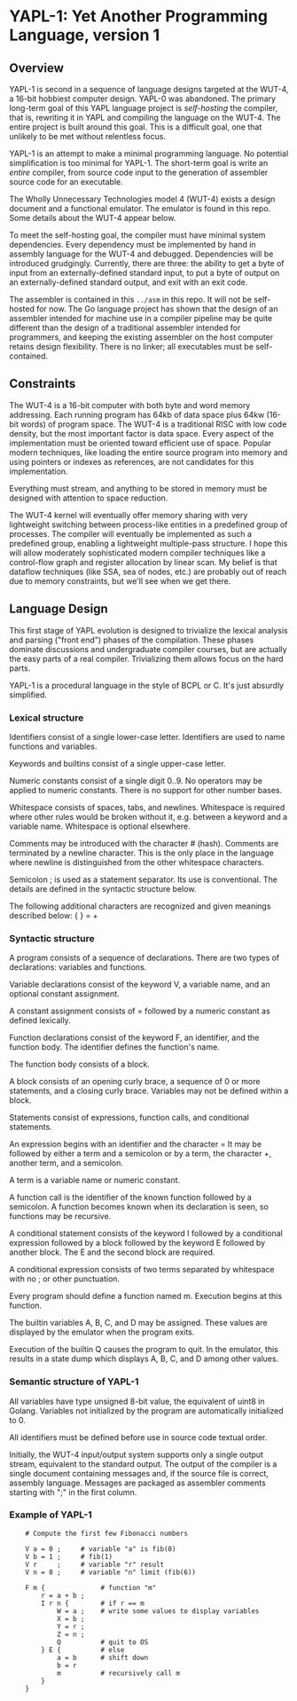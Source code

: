 # YAPL-1: Yet Another Programming Language, version 1

## Overview

YAPL-1 is second in a sequence of language designs targeted at the
WUT-4, a 16-bit hobbiest computer design. YAPL-0 was abandoned. The
primary long-term goal of this YAPL language project is _self-hosting_
the compiler, that is, rewriting it in YAPL and compiling the language
on the WUT-4. The entire project is built around this goal. This is a
difficult goal, one that unlikely to be met without relentless focus.

YAPL-1 is an attempt to make a minimal programming language. No
potential simplification is too minimal for YAPL-1. The short-term goal
is write an _entire_ compiler, from source code input to the generation
of assembler source code for an executable.

The Wholly Unnecessary Technologies model 4 (WUT-4) exists a design
document and a functional emulator. The emulator is found in this repo.
Some details about the WUT-4 appear below.

To meet the self-hosting goal, the compiler must have minimal system
dependencies. Every dependency must be implemented by hand in assembly
language for the WUT-4 and debugged. Dependencies will be introduced
grudgingly. Currently, there are three: the ability to get a byte of
input from an externally-defined standard input, to put a byte of output
on an externally-defined standard output, and exit with an exit code.

The assembler is contained in this `../asm` in this repo. It will not
be self-hosted for now. The Go language project has shown that the
design of an assembler intended for machine use in a compiler pipeline
may be quite different than the design of a traditional assembler
intended for programmers, and keeping the existing assembler on the
host computer retains design flexibility. There is no linker; all
executables must be self-contained.

## Constraints

The WUT-4 is a 16-bit computer with both byte and word memory
addressing.  Each running program has 64kb of data space plus 64kw
(16-bit words) of program space. The WUT-4 is a traditional RISC with
low code density, but the most important factor is data space. Every
aspect of the implementation must be oriented toward efficient use of
space. Popular modern techniques, like loading the entire source
program into memory and using pointers or indexes as references,
are not candidates for this implementation.

Everything must stream, and anything to be stored in memory must be
designed with attention to space reduction.

The WUT-4 kernel will eventually offer memory sharing with very
lightweight switching between process-like entities in a predefined
group of processes. The compiler will eventually be implemented as such
a predefined group, enabling a lightweight multiple-pass structure. I
hope this will allow moderately sophisticated modern compiler techniques
like a control-flow graph and register allocation by linear scan. My
belief is that dataflow techniques (like SSA, sea of nodes, etc.) are
probably out of reach due to memory constraints, but we'll see when we
get there.

## Language Design

This first stage of YAPL evolution is designed to trivialize the lexical
analysis and parsing ("front end") phases of the compilation. These
phases dominate discussions and undergraduate compiler courses, but are
actually the easy parts of a real compiler. Trivializing them allows
focus on the hard parts.

YAPL-1 is a procedural language in the style of BCPL or C. It's just
absurdly simplified.

### Lexical structure

Identifiers consist of a single lower-case letter. Identifiers are used
to name functions and variables.

Keywords and builtins consist of a single upper-case letter.

Numeric constants consist of a single digit 0..9. No operators may be
applied to numeric constants. There is no support for other number
bases.

Whitespace consists of spaces, tabs, and newlines. Whitespace is
required where other rules would be broken without it, e.g. between a
keyword and a variable name. Whitespace is optional elsewhere.

Comments may be introduced with the character # (hash). Comments are
terminated by a newline character. This is the only place in the
language where newline is distinguished from the other whitespace
characters.

Semicolon ; is used as a statement separator. Its use is conventional.
The details are defined in the syntactic structure below.

The following additional characters are recognized and given meanings
described below: { } = +

### Syntactic structure

A program consists of a sequence of declarations. There are two types of
declarations: variables and functions.

Variable declarations consist of the keyword V, a variable name, and an
optional constant assignment.

A constant assignment consists of = followed by a numeric constant as
defined lexically.

Function declarations consist of the keyword F, an identifier, and the
function body. The identifier defines the function's name.

The function body consists of a block.

A block consists of an opening curly brace, a sequence of 0 or more
statements, and a closing curly brace. Variables may not be defined
within a block.

Statements consist of expressions, function calls, and conditional
statements.

An expression begins with an identifier and the character = It may be
followed by either a term and a semicolon or by a term, the character +,
another term, and a semicolon.

A term is a variable name or numeric constant.

A function call is the identifier of the known function followed by a
semicolon. A function becomes known when its declaration is seen, so
functions may be recursive.

A conditional statement consists of the keyword I followed by a
conditional expression followed by a block followed by the keyword E
followed by another block. The E and the second block are required.

A conditional expression consists of two terms separated by whitespace
with no ; or other punctuation.

Every program should define a function named m. Execution begins at this
function.

The builtin variables A, B, C, and D may be assigned. These values are
displayed by the emulator when the program exits.

Execution of the builtin Q causes the program to quit. In the emulator,
this results in a state dump which displays A, B, C, and D among other
values.

### Semantic structure of YAPL-1

All variables have type unsigned 8-bit value, the equivalent of uint8 in
Golang. Variables not initialized by the program are automatically
initialized to 0.

All identifiers must be defined before use in source code textual order.

Initially, the WUT-4 input/output system supports only a single output
stream, equivalent to the standard output. The output of the compiler is
a single document containing messages and, if the source file is
correct, assembly language. Messages are packaged as assembler comments
starting with ";" in the first column.

### Example of YAPL-1

```
    # Compute the first few Fibonacci numbers

    V a = 0 ;     # variable "a" is fib(0)
    V b = 1 ;     # fib(1)
    V r     ;     # variable "r" result
    V n = 8 ;     # variable "n" limit (fib(6))

    F m {              # function "m"
        r = a + b ;
        I r n {        # if r == m
            W = a ;    # write some values to display variables
            X = b ;
            Y = r ;
            Z = n ;
            Q          # quit to OS
        } E {          # else
            a = b      # shift down
            b = r
            m          # recursively call m
        }
    }
```
